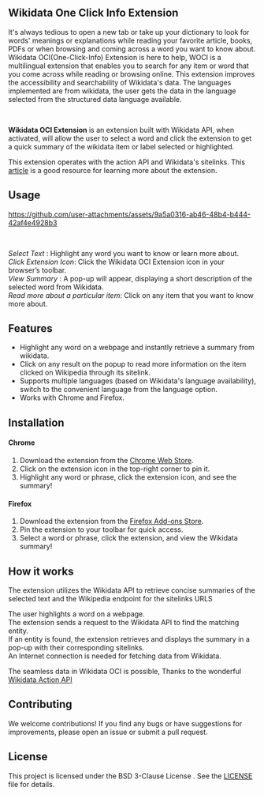 ## Wikidata One Click Info Extension

<p>It's always tedious to open a new tab or take up your dictionary to look for words' meanings or explanations while reading your favorite article, books, PDFs or when browsing and coming across a word you want to know about.
</br>
Wikidata OCI(One-Click-Info) Extension is here to help, WOCI is a multilingual extension that enables you to search for any item or word that you come across while reading or browsing online. This extension improves the accessibility and searchability of Wikidata's data. 
The languages implemented are from wikidata, the user gets the data in the language selected from the structured data language available.</p>
</br>

**Wikidata OCI Extension** is an extension built with Wikidata API, when activated, will allow the user to select a word and click the extension to get a quick summary of the wikidata item or label selected or highlighted.

This extension operates with the action API and Wikidata's sitelinks. This [article](https://medium.com/@esaukondo/wikidata-one-click-info-extension-woci-7b65c74a70bc) is a good resource for learning more about the extension.

## Usage


https://github.com/user-attachments/assets/9a5a0316-ab46-48b4-b444-42af4e4928b3

</br>

<i> Select Text </i>: Highlight any word you want to know or learn more about.
</br>
<i> Click Extension Icon</i>: Click the Wikidata OCI Extension icon in your browser’s toolbar.
</br>
<i>View Summary </i>: A pop-up will appear, displaying a short description of the selected word from Wikidata.
</br>
<i> Read more about a particular item</i>: Click on any item that you want to know more about.

## Features

 - Highlight any word on a webpage and instantly retrieve a summary from wikidata.
 - Click on any result on the popup to read more information on the item clicked on Wikipedia through its sitelink.
 - Supports multiple languages (based on Wikidata's language availability), switch to the convenient language from the language option.
 - Works with Chrome and Firefox.
    

## Installation

#### Chrome

1. Download the extension from the [Chrome Web Store](https://chromewebstore.google.com/detail/wikidata-one-click-info/ooedcbicieekcihnnalhcmpenbhlfmnj).
2. Click on the extension icon in the top-right corner to pin it.
3. Highlight any word or phrase, click the extension icon, and see the summary!

#### Firefox

1. Download the extension from the [Firefox Add-ons Store](https://addons.mozilla.org/addon/wikidata-one-click-info/).
2. Pin the extension to your toolbar for quick access.
3. Select a word or phrase, click the extension, and view the Wikidata summary!

## How it works

The extension utilizes the Wikidata API to retrieve concise summaries of the selected text and the Wikipedia endpoint for the sitelinks URLS  

The user highlights a word on a webpage. </br>
The extension sends a request to the Wikidata API to find the matching entity. </br>
If an entity is found, the extension retrieves and displays the summary in a pop-up with their corresponding sitelinks. </br>
An Internet connection is needed for fetching data from Wikidata.

The seamless data in Wikidata OCI is possible, Thanks to the wonderful [Wikidata Action API](https://www.wikidata.org/w/api.php)

## Contributing
We welcome contributions! If you find any bugs or have suggestions for improvements, please open an issue or submit a pull request.

## License
This project is licensed under the BSD 3-Clause License . See the [LICENSE](https://github.com/Jk40git/Wikidata-OCI-Extension/blob/main/LICENSE) file for details.
